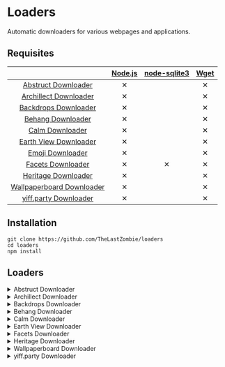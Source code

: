 # Loaders

Automatic downloaders for various webpages and applications.

## Requisites

|                                                                                                                          | [Node.js](https://nodejs.org/) | [node-sqlite3](https://github.com/mapbox/node-sqlite3) | [Wget](https://www.gnu.org/software/wget/) |
| :----------------------------------------------------------------------------------------------------------------------: | :----------------------------: | :----------------------------------------------------: | :----------------------------------------: |
| [Abstruct Downloader](https://github.com/TheLastZombie/loaders/blob/master/loaders/Abstruct%20Downloader.js)             | ✕                              |                                                        | ✕                                          |
| [Archillect Downloader](https://github.com/TheLastZombie/loaders/blob/master/loaders/Archillect%20Downloader.js)         | ✕                              |                                                        | ✕                                          |
| [Backdrops Downloader](https://github.com/TheLastZombie/loaders/blob/master/loaders/Backdrops%20Downloader.js)           | ✕                              |                                                        | ✕                                          |
| [Behang Downloader](https://github.com/TheLastZombie/loaders/blob/master/loaders/Behang%20Downloader.js)                 | ✕                              |                                                        | ✕                                          |
| [Calm Downloader](https://github.com/TheLastZombie/loaders/blob/master/loaders/Calm%20Downloader.js)                     | ✕                              |                                                        | ✕                                          |
| [Earth View Downloader](https://github.com/TheLastZombie/loaders/blob/master/loaders/Earth%20View%20Downloader.js)       | ✕                              |                                                        | ✕                                          |
| [Emoji Downloader](https://github.com/TheLastZombie/loaders/blob/master/loaders/Emoji%20Downloader.js)                   | ✕                              |                                                        | ✕                                          |
| [Facets Downloader](https://github.com/TheLastZombie/loaders/blob/master/loaders/Facets%20Downloader.js)                 | ✕                              | ✕                                                      | ✕                                          |
| [Heritage Downloader](https://github.com/TheLastZombie/loaders/blob/master/loaders/Heritage%20Downloader.js)             | ✕                              |                                                        | ✕                                          |
| [Wallpaperboard Downloader](https://github.com/TheLastZombie/loaders/blob/master/loaders/Wallpaperboard%20Downloader.js) | ✕                              |                                                        | ✕                                          |
| [yiff.party Downloader](https://github.com/TheLastZombie/loaders/blob/master/loaders/yiff.party%20Downloader.js)         | ✕                              |                                                        | ✕                                          |

## Installation

```
git clone https://github.com/TheLastZombie/loaders
cd loaders
npm install
```

## Loaders

<details><summary>Abstruct Downloader</summary><br>
<p>Downloads all wallpapers from the <a href="http://abstruct.co">Abstruct</a> collection by Hampus Olsson.

```
Abstruct Downloader

Loading categories...

Downloading category BLEND...

Downloading image Leaving Hawkins - Eugene...
```

</p>
</details>

<details><summary>Archillect Downloader</summary><br>
<p>Downloads all images collected by <a href="http://archillect.com/">Archillect</a>, the synthetic intelligence.

```
Archillect Downloader

Retrieving latest image ID...

Downloading 1/250000 (1)...
```

</p>
</details>

<details><summary>Backdrops Downloader</summary><br>
<p>Downloads all wallpapers from <a href="https://backdrops.io/">Backdrops</a> via their semi-public API.

```
Backdrops Downloader

Getting wallpaper list...

Downloading 1/2747 (76500)...
```

</p>
</details>

<details><summary>Behang Downloader</summary><br>
<p>Downloads all wallpapers from <a href="https://knokfirst.com/behang/">Behang</a> via their semi-public API.

```
Behang Downloader

Getting wallpaper list...

Downloading category 1/38 (Colorgasm)...

Downloading image 1/8 (Colorgasm1)...
```

</p>
</details>

<details><summary>Calm Downloader</summary><br>
<p>Downloads all scenes including photo, video and audio assets from <a href="https://www.calm.com/meditate">Calm</a>.

```
Calm Downloader

Retrieving scene database...

Downloading 1/39 (ZFlV8dbxPd)...
```

</p>
</details>

<details><summary>Earth View Downloader</summary><br>
<p>Downloads all images from the <a href="https://earthview.withgoogle.com/">Earth View</a> collection by Google.

```
Earth View Downloader

Some images will be skipped. This is not a bug.
Not all digits within the 1003 to 7023 range are mapped to images.

Downloading 1/6021 (1003)...
```

</p>
</details>

<details><summary>Facets Downloader</summary><br>
<p>Downloads all <a href="http://www.facets.la/">Facets</a> images in all available resolutions via the app's facets.db.

```
Facets Downloader

Importing dependencies...
Importing Facets database...
Parsing imported database...

Downloading Facets 365...

Downloading 1/364 (Facets)...
```

</p>
</details>

<details><summary>Heritage Downloader</summary><br>
<p>Downloads photos, snapshots, music tracks and soundscapes for every heritage from the <a href="https://www.sony.net/united/clock/">α CLOCK</a> project.

```
Heritage Downloader

Retrieving heritage database...

Downloading 1/50 (iguazu)...
```

</p>
</details>

<details><summary>Wallpaperboard Downloader</summary><br>
<p>Downloads all wallpapers from a <a href="https://github.com/danimahardhika/wallpaperboard">Wallpaperboard</a> source.

```
Wallpaperboard Downloader

Getting wallpaper list...

Downloading 1/28 (Nougat Wallpaper 1)...
```

</p>
</details>

<details><summary>yiff.party Downloader</summary><br>
<p>Downloads the creators and all artist-specific JSON files from <a href="https://yiff.party/">yiff.party</a>.

```
yiff.party Downloader

Retrieving creator database...

Downloading 1/20443 (25634849)...
```

</p>
</details>

